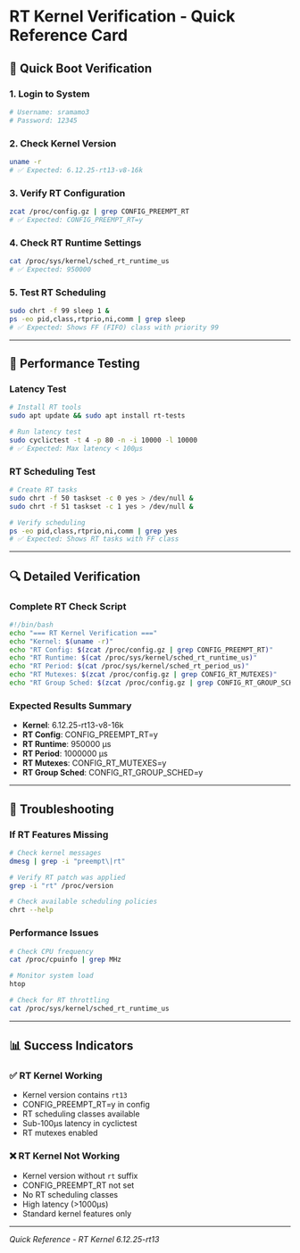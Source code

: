 # RT Kernel Verification - Quick Reference Card

## 🚀 Quick Boot Verification

### 1. Login to System
```bash
# Username: sramamo3
# Password: 12345
```

### 2. Check Kernel Version
```bash
uname -r
# ✅ Expected: 6.12.25-rt13-v8-16k
```

### 3. Verify RT Configuration
```bash
zcat /proc/config.gz | grep CONFIG_PREEMPT_RT
# ✅ Expected: CONFIG_PREEMPT_RT=y
```

### 4. Check RT Runtime Settings
```bash
cat /proc/sys/kernel/sched_rt_runtime_us
# ✅ Expected: 950000
```

### 5. Test RT Scheduling
```bash
sudo chrt -f 99 sleep 1 &
ps -eo pid,class,rtprio,ni,comm | grep sleep
# ✅ Expected: Shows FF (FIFO) class with priority 99
```

---

## 🧪 Performance Testing

### Latency Test
```bash
# Install RT tools
sudo apt update && sudo apt install rt-tests

# Run latency test
sudo cyclictest -t 4 -p 80 -n -i 10000 -l 10000
# ✅ Expected: Max latency < 100μs
```

### RT Scheduling Test
```bash
# Create RT tasks
sudo chrt -f 50 taskset -c 0 yes > /dev/null &
sudo chrt -f 51 taskset -c 1 yes > /dev/null &

# Verify scheduling
ps -eo pid,class,rtprio,ni,comm | grep yes
# ✅ Expected: Shows RT tasks with FF class
```

---

## 🔍 Detailed Verification

### Complete RT Check Script
```bash
#!/bin/bash
echo "=== RT Kernel Verification ==="
echo "Kernel: $(uname -r)"
echo "RT Config: $(zcat /proc/config.gz | grep CONFIG_PREEMPT_RT)"
echo "RT Runtime: $(cat /proc/sys/kernel/sched_rt_runtime_us)"
echo "RT Period: $(cat /proc/sys/kernel/sched_rt_period_us)"
echo "RT Mutexes: $(zcat /proc/config.gz | grep CONFIG_RT_MUTEXES)"
echo "RT Group Sched: $(zcat /proc/config.gz | grep CONFIG_RT_GROUP_SCHED)"
```

### Expected Results Summary
- **Kernel**: 6.12.25-rt13-v8-16k
- **RT Config**: CONFIG_PREEMPT_RT=y
- **RT Runtime**: 950000 μs
- **RT Period**: 1000000 μs
- **RT Mutexes**: CONFIG_RT_MUTEXES=y
- **RT Group Sched**: CONFIG_RT_GROUP_SCHED=y

---

## 🚨 Troubleshooting

### If RT Features Missing
```bash
# Check kernel messages
dmesg | grep -i "preempt\|rt"

# Verify RT patch was applied
grep -i "rt" /proc/version

# Check available scheduling policies
chrt --help
```

### Performance Issues
```bash
# Check CPU frequency
cat /proc/cpuinfo | grep MHz

# Monitor system load
htop

# Check for RT throttling
cat /proc/sys/kernel/sched_rt_runtime_us
```

---

## 📊 Success Indicators

### ✅ RT Kernel Working
- Kernel version contains `rt13`
- CONFIG_PREEMPT_RT=y in config
- RT scheduling classes available
- Sub-100μs latency in cyclictest
- RT mutexes enabled

### ❌ RT Kernel Not Working
- Kernel version without `rt` suffix
- CONFIG_PREEMPT_RT not set
- No RT scheduling classes
- High latency (>1000μs)
- Standard kernel features only

---

*Quick Reference - RT Kernel 6.12.25-rt13*
